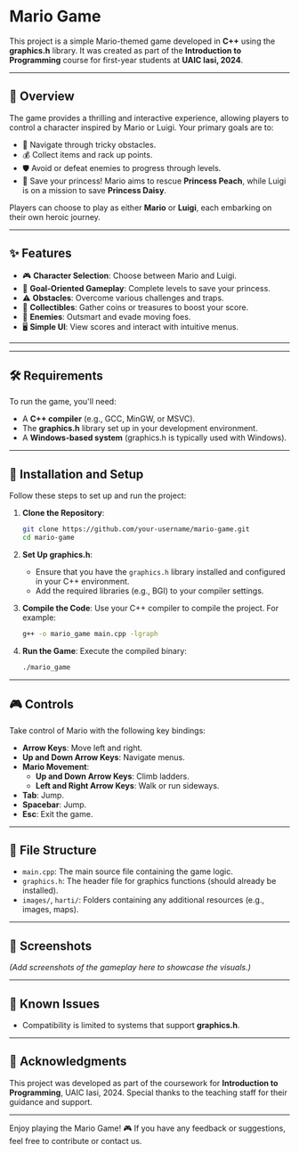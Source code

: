 # Mario Game

This project is a simple Mario-themed game developed in **C++** using the **graphics.h** library. It was created as part of the **Introduction to Programming** course for first-year students at **UAIC Iasi, 2024**.

---
## 🌟 Overview

The game provides a thrilling and interactive experience, allowing players to control a character inspired by Mario or Luigi. Your primary goals are to:

- 🏃 Navigate through tricky obstacles.
- 💰 Collect items and rack up points.
- 🛡 Avoid or defeat enemies to progress through levels.
- 👸 Save your princess! Mario aims to rescue **Princess Peach**, while Luigi is on a mission to save **Princess Daisy**.

Players can choose to play as either **Mario** or **Luigi**, each embarking on their own heroic journey.

---

## ✨ Features

- 🎮 **Character Selection**: Choose between Mario and Luigi.
- 🏰 **Goal-Oriented Gameplay**: Complete levels to save your princess.
- ⚠️ **Obstacles**: Overcome various challenges and traps.
- 💎 **Collectibles**: Gather coins or treasures to boost your score.
- 👾 **Enemies**: Outsmart and evade moving foes.
- 🖥 **Simple UI**: View scores and interact with intuitive menus.

---
---

## 🛠 Requirements

To run the game, you'll need:

- A **C++ compiler** (e.g., GCC, MinGW, or MSVC).
- The **graphics.h** library set up in your development environment.
- A **Windows-based system** (graphics.h is typically used with Windows).

---

## 🚀 Installation and Setup

Follow these steps to set up and run the project:

1. **Clone the Repository**:
   ```bash
   git clone https://github.com/your-username/mario-game.git
   cd mario-game
   ```

2. **Set Up graphics.h**:
   - Ensure that you have the `graphics.h` library installed and configured in your C++ environment.
   - Add the required libraries (e.g., BGI) to your compiler settings.

3. **Compile the Code**:
   Use your C++ compiler to compile the project. For example:
   ```bash
   g++ -o mario_game main.cpp -lgraph
   ```

4. **Run the Game**:
   Execute the compiled binary:
   ```bash
   ./mario_game
   ```

---

## 🎮 Controls

Take control of Mario with the following key bindings:

- **Arrow Keys**: Move left and right.
- **Up and Down Arrow Keys**: Navigate menus.
- **Mario Movement**:
  - **Up and Down Arrow Keys**: Climb ladders.
  - **Left and Right Arrow Keys**: Walk or run sideways.
- **Tab**: Jump.
- **Spacebar**: Jump.
- **Esc**: Exit the game.

---

## 📂 File Structure

- `main.cpp`: The main source file containing the game logic.
- `graphics.h`: The header file for graphics functions (should already be installed).
- `images/`, `harti/`: Folders containing any additional resources (e.g., images, maps).

---

## 📸 Screenshots

*(Add screenshots of the gameplay here to showcase the visuals.)*

---

## 🐞 Known Issues

- Compatibility is limited to systems that support **graphics.h**.

---


## 🙏 Acknowledgments

This project was developed as part of the coursework for **Introduction to Programming**, UAIC Iasi, 2024. Special thanks to the teaching staff for their guidance and support.

---


Enjoy playing the Mario Game! 🎮 If you have any feedback or suggestions, feel free to contribute or contact us.

